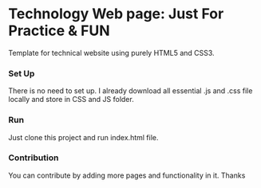 # Technology Web page: Just For Practice & FUN 
Template for technical website using purely HTML5 and CSS3.

### Set Up
There is no need to set up. I already download all essential .js and .css file locally and store in CSS and JS folder.

### Run
Just clone this project and run index.html file.

### Contribution
You can contribute by adding more pages and functionality in it. Thanks